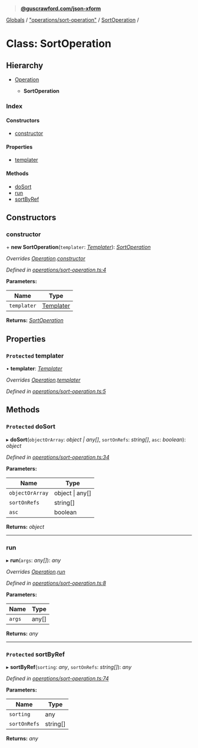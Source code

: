 > **[@guscrawford.com/json-xform](../README.md)**

[Globals](../globals.md) / ["operations/sort-operation"](../modules/_operations_sort_operation_.md) / [SortOperation](_operations_sort_operation_.sortoperation.md) /

# Class: SortOperation

## Hierarchy

* [Operation](_operations_operation_.operation.md)

  * **SortOperation**

### Index

#### Constructors

* [constructor](_operations_sort_operation_.sortoperation.md#constructor)

#### Properties

* [templater](_operations_sort_operation_.sortoperation.md#protected-templater)

#### Methods

* [doSort](_operations_sort_operation_.sortoperation.md#protected-dosort)
* [run](_operations_sort_operation_.sortoperation.md#run)
* [sortByRef](_operations_sort_operation_.sortoperation.md#protected-sortbyref)

## Constructors

###  constructor

\+ **new SortOperation**(`templater`: *[Templater](_templates_templater_.templater.md)*): *[SortOperation](_operations_sort_operation_.sortoperation.md)*

*Overrides [Operation](_operations_operation_.operation.md).[constructor](_operations_operation_.operation.md#constructor)*

*Defined in [operations/sort-operation.ts:4](https://github.com/guscrawford-com/json-xform/blob/15c4a14/src/operations/sort-operation.ts#L4)*

**Parameters:**

Name | Type |
------ | ------ |
`templater` | [Templater](_templates_templater_.templater.md) |

**Returns:** *[SortOperation](_operations_sort_operation_.sortoperation.md)*

## Properties

### `Protected` templater

• **templater**: *[Templater](_templates_templater_.templater.md)*

*Overrides [Operation](_operations_operation_.operation.md).[templater](_operations_operation_.operation.md#protected-templater)*

*Defined in [operations/sort-operation.ts:5](https://github.com/guscrawford-com/json-xform/blob/15c4a14/src/operations/sort-operation.ts#L5)*

## Methods

### `Protected` doSort

▸ **doSort**(`objectOrArray`: *object | any[]*, `sortOnRefs`: *string[]*, `asc`: *boolean*): *object*

*Defined in [operations/sort-operation.ts:34](https://github.com/guscrawford-com/json-xform/blob/15c4a14/src/operations/sort-operation.ts#L34)*

**Parameters:**

Name | Type |
------ | ------ |
`objectOrArray` | object \| any[] |
`sortOnRefs` | string[] |
`asc` | boolean |

**Returns:** *object*

___

###  run

▸ **run**(`args`: *any[]*): *any*

*Overrides [Operation](_operations_operation_.operation.md).[run](_operations_operation_.operation.md#abstract-run)*

*Defined in [operations/sort-operation.ts:8](https://github.com/guscrawford-com/json-xform/blob/15c4a14/src/operations/sort-operation.ts#L8)*

**Parameters:**

Name | Type |
------ | ------ |
`args` | any[] |

**Returns:** *any*

___

### `Protected` sortByRef

▸ **sortByRef**(`sorting`: *any*, `sortOnRefs`: *string[]*): *any*

*Defined in [operations/sort-operation.ts:74](https://github.com/guscrawford-com/json-xform/blob/15c4a14/src/operations/sort-operation.ts#L74)*

**Parameters:**

Name | Type |
------ | ------ |
`sorting` | any |
`sortOnRefs` | string[] |

**Returns:** *any*